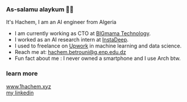 ### As-salamu alaykum 👋🏽

It's Hachem, I am an AI engineer from Algeria

- I am currently working as CTO at <a href="https://big-mama.io">BIGmama Technology</a>.
- I worked as an AI research intern at <a href="https://www.instadeep.com/">InstaDeep</a>. 
- I used to freelance on <a href="https://www.upwork.com/freelancers/~01b79e4e53cd1ca324">Upwork</a> in machine learning and data science. 
- Reach me at: hachem.betrouni@g.enp.edu.dz
- Fun fact about me : I never owned a smartphone and I use Arch btw.

### learn more
<a href="https://www.1hachem.xyz">www.1hachem.xyz</a>
<br/>
<a href="https://www.linkedin.com/in/hachem-betrouni/">my linkedin</a>


